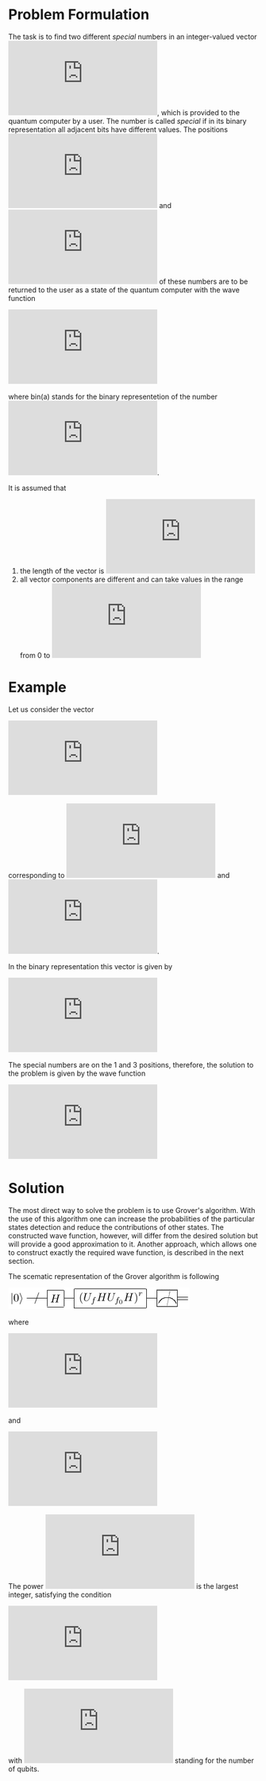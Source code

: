 # Problem Formulation
The task is to find two different *special* numbers in an integer-valued vector ![equation](https://latex.codecogs.com/gif.latex?%5Cvec%7Bn%7D), which is provided to the quantum computer by a user. The number is called *special* if in its binary representation all adjacent bits have different values. The positions ![equation](https://latex.codecogs.com/gif.latex?i) and ![equation](https://latex.codecogs.com/gif.latex?j) of these numbers are to be returned to the user as a state of the quantum computer with the wave function 

![equation](https://latex.codecogs.com/gif.latex?%5Cvert%5Cpsi%5Crangle%20%3D%20%5Cfrac%7B1%7D%7B%5Csqrt%7B2%7D%7D%5Cleft%28%5Cvert%7B%5Crm%20bin%7D%28i%29%5Crangle%20&plus;%20%5Cvert%7B%5Crm%20bin%7D%28i%29%5Crangle%5Cright%29)

where bin(a) stands for the binary representetion of the number ![equation](https://latex.codecogs.com/gif.latex?a).

It is assumed that 
1. the length of the vector is ![equation](https://latex.codecogs.com/gif.latex?2%5E%7BN_l%7D)
1. all vector components are different and can take values in the range from 0 to ![equation](https://latex.codecogs.com/gif.latex?2%5E%7BN_v%7D)

# Example
Let us consider the vector

![equation](https://latex.codecogs.com/gif.latex?%5Cvec%7Bn%7D%20%3D%20%5B1%2C2%2C7%2C5%5D)

corresponding to ![equation](https://latex.codecogs.com/gif.latex?N_l%20%3D%202) and ![equation](https://latex.codecogs.com/gif.latex?N_v%20%3D%203).

In the binary representation this vector is given by

![equation](https://latex.codecogs.com/gif.latex?%5Cvec%7Bn%7D_%7B%5Crm%20bin%7D%20%3D%20%5B001%2C%20010%2C%20111%2C%20101%5D)

The special numbers are on the 1 and 3 positions, therefore, the solution to the problem is given by the wave function 

![equation](https://latex.codecogs.com/gif.latex?%5Cvert%5Cpsi%5Crangle%20%3D%20%5Cfrac%7B1%7D%7B%5Csqrt%7B2%7D%7D%28%5Cvert%20%7B%5Crm%20bin%7D%281%29%20%5Crangle%20&plus;%20%5Cvert%20%7B%5Crm%20bin%7D%283%29%20%5Crangle%29%20%3D%20%5Cfrac%7B1%7D%7B%5Csqrt%7B2%7D%7D%28%5Cvert%2001%20%5Crangle%20&plus;%20%5Cvert%2011%20%5Crangle%29)

# Solution

The most direct way to solve the problem is to use Grover's algorithm.
With the use of this algorithm one can increase the probabilities of the particular states detection and reduce the contributions of other states.
The constructed wave function, however, will differ from the desired solution but will provide a good approximation to it.
Another approach, which allows one to construct exactly the required wave function, is described in the next section.

The scematic representation of the Grover algorithm is following

![alt text](https://github.com/VAZaytsev/qosf/blob/main/grover-1.png)

where

![equation](https://latex.codecogs.com/gif.latex?U_f%5Cvert%20x%5Crangle%20%3D%20%5Cleft%5Clbrace%20%5Cbegin%7Baligned%7D%20-%26%5Cvert%20x%20%5Crangle%2C%20%26%20%5Ctext%7Bfor%7D%5C%20special%5C%20x%20%5C%5C%20%26%20%5Cvert%20x%20%5Crangle%2C%20%26%20%5Ctext%7Botherwise%20%7D%20%5Cend%7Baligned%7D%5Cright.)

and

![equation](https://latex.codecogs.com/gif.latex?U_%7Bf_0%7D%5Cvert%20x%5Crangle%20%3D%20%5Cleft%5Clbrace%20%5Cbegin%7Baligned%7D%20%26%5Cvert%20x%20%5Crangle%2C%20%26%20%26%5Ctext%7Bfor%7D%5C%20x%20%3D%200%20%5C%5C%20-%26%20%5Cvert%20x%20%5Crangle%2C%20%26%20%26%5Ctext%7Botherwise%20%7D%20%5Cend%7Baligned%7D%5Cright.)

The power ![equation](https://latex.codecogs.com/gif.latex?r) is the largest integer, satisfying the condition

![equation](https://latex.codecogs.com/gif.latex?r%20%5Cleqslant%20%5Cfrac%7B%5Cpi%7D%7B4%5Carcsin%282%5E%7B-N/2%7D%29%7D%20-%20%5Cfrac%7B1%7D%7B2%7D)

with ![equation](https://latex.codecogs.com/gif.latex?N) standing for the number of qubits.
